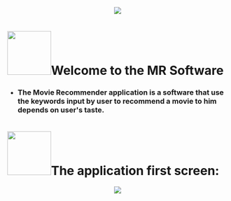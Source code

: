 
<p align="center"><img src="https://user-images.githubusercontent.com/59677362/129116148-94d67df0-5712-4a88-abc2-ae4baca5dd27.png" /></p>

# <img src="https://user-images.githubusercontent.com/59677362/129117151-416fb116-7e75-41b7-9957-f6619da2c6ad.gif" width=100 />Welcome to the MR Software

* ### The Movie Recommender application is a software that use the keywords input by user to recommend a movie to him depends on user's taste.



# <img src="https://user-images.githubusercontent.com/59677362/129117151-416fb116-7e75-41b7-9957-f6619da2c6ad.gif" width=100 />The application first screen:
<p align="center"> <img src="https://user-images.githubusercontent.com/59677362/129115543-fda440c2-edee-4992-add8-dac03826f252.PNG" /> </p>

